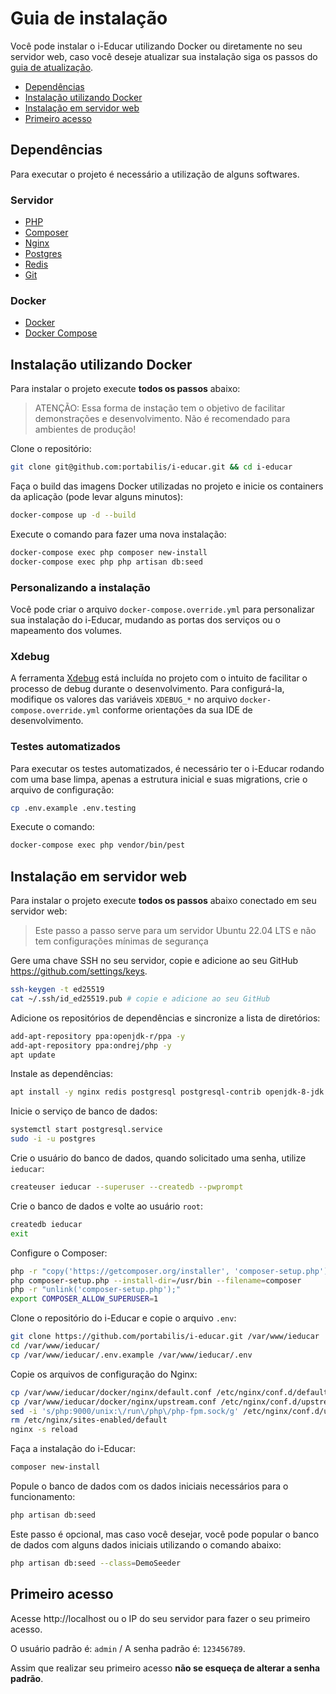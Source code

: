 # Guia de instalação

Você pode instalar o i-Educar utilizando Docker ou diretamente no seu servidor web, caso você deseje atualizar sua 
instalação siga os passos do [guia de atualização](UPGRADE.md).

- [Dependências](#dependências)
- [Instalação utilizando Docker](#instalação-utilizando-docker)
- [Instalação em servidor web](#instalação-em-servidor-web)
- [Primeiro acesso](#primeiro-acesso)

## Dependências

Para executar o projeto é necessário a utilização de alguns softwares.

### Servidor

- [PHP](http://php.net/)
- [Composer](https://getcomposer.org/)
- [Nginx](https://www.nginx.com/)
- [Postgres](https://www.postgresql.org/)
- [Redis](https://redis.io/)
- [Git](https://git-scm.com/downloads)

### Docker

- [Docker](https://docs.docker.com/install/)
- [Docker Compose](https://docs.docker.com/compose/install/)

## Instalação utilizando Docker

Para instalar o projeto execute **todos os passos** abaixo:

> ATENÇÃO: Essa forma de instação tem o objetivo de facilitar demonstrações e
desenvolvimento. Não é recomendado para ambientes de produção!

Clone o repositório:

```bash
git clone git@github.com:portabilis/i-educar.git && cd i-educar
```

Faça o build das imagens Docker utilizadas no projeto e inicie os containers da aplicação (pode levar alguns minutos):

```bash
docker-compose up -d --build
```

Execute o comando para fazer uma nova instalação:

```bash
docker-compose exec php composer new-install
docker-compose exec php php artisan db:seed
```

### Personalizando a instalação

Você pode criar o arquivo `docker-compose.override.yml` para personalizar sua instalação do i-Educar, mudando as portas
dos serviços ou o mapeamento dos volumes.

### Xdebug

A ferramenta [Xdebug](https://xdebug.org/) está incluída no projeto com o intuito de facilitar o processo de debug
durante o desenvolvimento. Para configurá-la, modifique os valores das variáveis `XDEBUG_*` no arquivo
`docker-compose.override.yml` conforme orientações da sua IDE de desenvolvimento.

### Testes automatizados

Para executar os testes automatizados, é necessário ter o i-Educar rodando com uma base limpa, apenas a estrutura
inicial e suas migrations, crie o arquivo de configuração:

```bash
cp .env.example .env.testing
```

Execute o comando:

```bash
docker-compose exec php vendor/bin/pest
```

## Instalação em servidor web

Para instalar o projeto execute **todos os passos** abaixo conectado em seu servidor web:

> Este passo a passo serve para um servidor Ubuntu 22.04 LTS e não tem configurações mínimas de segurança

Gere uma chave SSH no seu servidor, copie e adicione ao seu GitHub https://github.com/settings/keys.  

```bash
ssh-keygen -t ed25519
cat ~/.ssh/id_ed25519.pub # copie e adicione ao seu GitHub
```

Adicione os repositórios de dependências e sincronize a lista de diretórios:

```bash
add-apt-repository ppa:openjdk-r/ppa -y
add-apt-repository ppa:ondrej/php -y
apt update
```

Instale as dependências:

```bash
apt install -y nginx redis postgresql postgresql-contrib openjdk-8-jdk openssl unzip php8.3-common php8.3-cli php8.3-fpm php8.3-bcmath php8.3-curl php8.3-mbstring php8.3-pgsql php8.3-xml php8.3-zip php8.3-gd
```

Inicie o serviço de banco de dados:

```bash
systemctl start postgresql.service
sudo -i -u postgres
```

Crie o usuário do banco de dados, quando solicitado uma senha, utilize `ieducar`:

```bash
createuser ieducar --superuser --createdb --pwprompt
```

Crie o banco de dados e volte ao usuário `root`:

```bash 
createdb ieducar
exit
```

Configure o Composer:

```bash 
php -r "copy('https://getcomposer.org/installer', 'composer-setup.php');"
php composer-setup.php --install-dir=/usr/bin --filename=composer
php -r "unlink('composer-setup.php');"
export COMPOSER_ALLOW_SUPERUSER=1
```

Clone o repositório do i-Educar e copie o arquivo `.env`:

```bash 
git clone https://github.com/portabilis/i-educar.git /var/www/ieducar
cd /var/www/ieducar/
cp /var/www/ieducar/.env.example /var/www/ieducar/.env
```

Copie os arquivos de configuração do Nginx:

```bash 
cp /var/www/ieducar/docker/nginx/default.conf /etc/nginx/conf.d/default.conf
cp /var/www/ieducar/docker/nginx/upstream.conf /etc/nginx/conf.d/upstream.conf
sed -i 's/php:9000/unix:\/run\/php\/php-fpm.sock/g' /etc/nginx/conf.d/upstream.conf
rm /etc/nginx/sites-enabled/default
nginx -s reload
```

Faça a instalação do i-Educar:

```bash 
composer new-install
```

Popule o banco de dados com os dados iniciais necessários para o funcionamento:

```bash 
php artisan db:seed
```

Este passo é opcional, mas caso você desejar, você pode popular o banco de dados com alguns dados iniciais utilizando o 
comando abaixo:

```bash 
php artisan db:seed --class=DemoSeeder
```

## Primeiro acesso

Acesse http://localhost ou o IP do seu servidor para fazer o seu primeiro acesso.

O usuário padrão é: `admin` / A senha padrão é: `123456789`.

Assim que realizar seu primeiro acesso **não se esqueça de alterar a senha padrão**.
